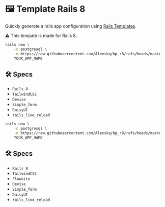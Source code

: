 # 🖼️ Template Rails 8

Quickly generate a rails app configuration using [Rails Templates](http://guides.rubyonrails.org/rails_application_templates.html).

⚠️ This tempate is made for Rails 8.

```bash
rails new \
    -d postgresql \
    -m https://raw.githubusercontent.com/Alexskq/bp_r8/refs/heads/master/template_rails.rb \
    YOUR_APP_NAME

```

## 🛠️ Specs

- ```Rails 8```
- ```TailwindCSS```
- ```Devise```
- ```Simple_form```
- ```DaisyUI```
- ```rails_live_reload```


```bash
rails new \
    -d postgresql \
    -m https://raw.githubusercontent.com/Alexskq/bp_r8/refs/heads/master/minimal.rb \
    YOUR_APP_NAME

```

## 🛠️ Specs

- ```Rails 8```
- ```TailwindCSS```
- ```Flowbite```
- ```Devise```
- ```Simple_form```
- ```DaisyUI```
- ```rails_live_reload```
